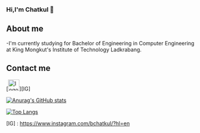 ### Hi,I'm Chatkul 🤣

## About me
-I'm currently studying for Bachelor of Engineering in Computer Engineering at King Mongkut's Institute of Technology Ladkrabang.

## Contact me
[<img src="https://www.transparentpng.com/thumb/logo-instagram/kuQpOb-logo-instagram-images.png" alt="logo Instagram Images @transparentpng.com" width='30px'/>][IG]

[![Anurag's GitHub stats](https://github-readme-stats.vercel.app/api?username=MisterCellar)](https://github.com/anuraghazra/github-readme-stats)


[![Top Langs](https://github-readme-stats.vercel.app/api/top-langs/?username=anuraghazra)](https://github.com/anuraghazra/github-readme-stats)


<!--
**MisterCellar/MisterCellar** is a ✨ _special_ ✨ repository because its `README.md` (this file) appears on your GitHub profile.

Here are some ideas to get you started:

- 🔭 I’m currently working on ...
- 🌱 I’m currently learning ...
- 👯 I’m looking to collaborate on ...
- 🤔 I’m looking for help with ...
- 💬 Ask me about ...
- 📫 How to reach me: ...
- 😄 Pronouns: ...
- ⚡ Fun fact: ...
-->
[IG] : https://www.instagram.com/bchatkul/?hl=en
